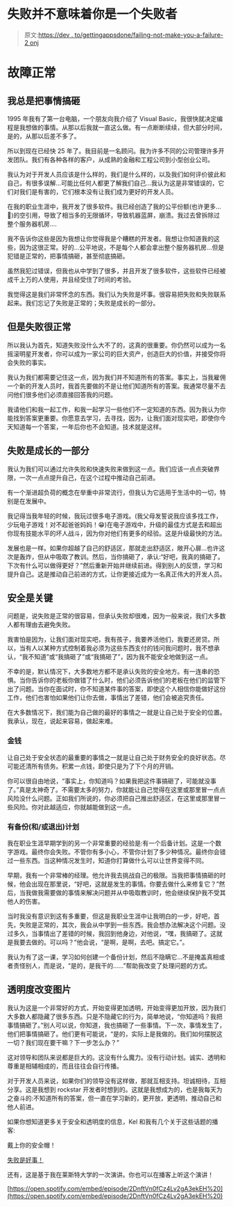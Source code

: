 # 失败并不意味着你是一个失败者

> 原文:[https://dev . to/gettingappsdone/failing-not-make-you-a-failure-2 onj](https://dev.to/gettingappsdone/failing-doesn-t-make-you-a-failure-2onj)

# [](#failure-is-normal)故障正常

## 我总是把事情搞砸

1995 年我有了第一台电脑，一个朋友向我介绍了 Visual Basic，我很快就决定编程是我想做的事情。从那以后我就一直这么做。有一点断断续续，但大部分时间，是的，从那以后差不多了。

所以到现在已经快 25 年了。我目前是一名顾问。我为许多不同的公司管理许多开发团队。我们有各种各样的客户，从成熟的金融和工程公司到小型创业公司。

我认为对于开发人员应该是什么样的，我们是什么样的，以及我们如何评价彼此和自己，有很多误解...可能比任何人都更了解我们自己...我认为这是非常错误的，它们对我们是有害的，它们根本没有让我们成为更好的开发人员。

在我的职业生涯中，我开发了很多软件。我已经创造了我的公平份额(也许更多...😬)的空引用，导致了相当多的无限循环，导致机器蓝屏，崩溃。我过去曾拆除过整个服务器机房....

我不告诉你这些是因为我想让你觉得我是个糟糕的开发者。我想让你知道我的这些，因为这很正常。好的...公平地说，不是每个人都会拿出整个服务器机房...但是犯错是正常的，把事情搞砸，甚至彻底搞砸。

虽然我犯过错误，但我也从中学到了很多，并且开发了很多软件，这些软件已经被成千上万的人使用，并且经受住了时间的考验。

我觉得这是我们非常怀念的东西。我们认为失败是坏事。很容易把失败和失败联系起来。我们忘记了失败是正常的；失败是成长的一部分。

## [](#but-its-normal-to-fail)但是失败很正常

所以我认为首先，知道失败没什么大不了的，这真的很重要。你仍然可以成为一名摇滚明星开发者，你可以成为一家公司的巨大资产，创造巨大的价值，并接受你将会失败的事实。

我认为我们都需要记住这一点，因为我们并不知道所有的答案。事实上，当我雇佣一个新的开发人员时，我首先要做的不是让他们知道所有的答案。我通常尽量不去问他们很多他们必须直接回答我的问题。

我请他们和我一起工作，和我一起学习一些他们不一定知道的东西。因为我认为你能找到答案更重要。你愿意去学习，去寻找，因为，让我们面对现实吧，即使你今天知道每一个答案，一年后你也不会知道。技术就是这样。

## [](#failure-is-a-part-of-growth)失败是成长的一部分

我认为我们可以通过允许失败和快速失败来做到这一点。我们应该一点点突破界限，一次一点点提升自己，在这个过程中推动自己前进。

有一个渐进超负荷的概念在举重中非常流行，但我认为它适用于生活中的一切，特别是在发展中。

我记得当我年轻的时候，我玩过很多电子游戏。(我父母发誓说我应该多找工作，少玩电子游戏！对不起爸爸妈妈！😁)在电子游戏中，升级的最佳方式是去和超出你现有技能水平的坏人战斗，因为你对他们有更多的经验。这是升级最快的方法。

发展也是一样。如果你超越了自己的舒适区，那就走出舒适区，敞开心扉...也许这次是轰炸，但从中吸取了教训。然后，当你搞砸了，承认:“好吧，我真的搞砸了。下次有什么可以做得更好？”然后重新开始并继续前进。得到别人的反馈，学习和提升自己。这是推动自己前进的方式，让你更接近成为一名真正伟大的开发人员。

## [](#safety-is-a-key)安全是关键

问题是，说失败是正常的很容易，但承认失败却很难，因为一般来说，我们大多数人都有理由去避免失败。

我害怕是因为，让我们面对现实吧，我有孩子，我要养活他们，我要还房贷。所以，当有人以某种方式控制着我必须为这些东西支付的钱问我问题时，我不想承认，“我不知道”或“我搞砸了”或“我搞砸了”，因为我不能安全地做到这一点。

不幸的是，默认情况下，大多数地方都不是承认失败的安全地方。有一连串的恐惧。当你告诉你的老板你做错了什么时，他们必须告诉他们的老板在他们的监管下出了问题。当你在面试时，你不知道某件事的答案，即使这个人相信你能做好这份工作，他们也害怕如果他们让你去做，事情出了差错，他们会被追究责任。

在大多数情况下，我们能为自己做的最好的事情之一就是让自己处于安全的位置。我承认，现在，说起来容易，做起来难。

### [](#money)金钱

让自己处于安全状态的最重要的事情之一就是让自己处于财务安全的良好状态。尽可能还清所有债务。积累一点钱，即使只是为了下个月的开销。

你可以很自由地说，“事实上，你知道吗？如果我把这件事搞砸了，可能就没事了。”真是太神奇了。不需要太多的努力，你就能让自己觉得在这里或那里冒一点点风险没什么问题。正如我们所说的，你必须把自己推出舒适区，在这里或那里冒一些风险。你对此越适应，你就越能做到这一点。

### [](#have-a-backup-andor-back-out-plan)有备份(和/或退出)计划

我在职业生涯早期学到的另一个非常重要的经验是:有一个后备计划。这是一个数字游戏。最终你会失败。不管你有多小心，不管你计划了多少种情况。最终你会错过一些东西。当这种情况发生时，知道你打算做什么可以让世界变得不同。

早期，我有一个非常棒的经理。他允许我去挑战自己的极限。当我把事情搞砸的时候，他会出现在那里说，“好吧，这就是发生的事情。你要去做什么来修复它？”然后，当我做我需要做的事情来解决问题并从中吸取教训时，他会继续保护我不受其他人的伤害。

当时我没有意识到这有多重要，但这是我职业生涯中让我明白的一步，好吧，首先，失败是正常的，其次，我会从中学到一些东西。我会想办法解决这个问题。没过多久，当事情出了差错的时候，我回到他身边，对他说，“嘿，我搞砸了。这就是我要去做的。可以吗？”他会说，“是啊，是啊，去吧。搞定它。”。

我认为有了这一课，学习如何创建一个备份计划，然后不隐瞒它...不是掩盖真相或者责怪别人，而是说，“是的，是我干的……”帮助我改变了处理问题的方式。

## [](#transparency-changes-the-picture)透明度改变图片

我认为这是一个非常好的方式，开始变得更加透明，开始变得更加开放，因为我们大多数人都隐藏了很多东西。只是不隐藏它的行为，简单地说，“你知道吗？我把事情搞砸了。”别人可以说，你知道，我也搞砸了一些事情。下一次，事情发生了，他们把事情搞砸了。他们更有可能说，“是的，实际上是我做的。我们如何摆脱这一切？我们现在要干嘛？下一步怎么办？”

这对领导和团队来说都是巨大的。这没有什么魔力。没有行动计划。诚实、透明和尊重是相辅相成的，而且往往会自行传播。

对于开发人员来说，如果你们的领导没有这样做，那就互相支持。坦诚相待，互相分享。这是我想到 rockstar 开发者时想到的。这就是我想成为的，也是我每天为之奋斗的:不知道所有的答案，但一直在学习新的，更开放，更透明，推动自己和他人前进。

如果你想知道更多关于安全和透明度的信息，Kel 和我有几个关于这些话题的播客:

戴上你的安全帽！

[失败是好事！](https://gettingappsdone.com/episodes/episode36/)

还有，这是基于我在莱斯特大学的一次演讲。你也可以在播客上听这个演讲！

[https://open.spotify.com/embed/episode/2DnftVn0fCz4Lv2gA3ekEH%20](https://open.spotify.com/embed/episode/2DnftVn0fCz4Lv2gA3ekEH%20)